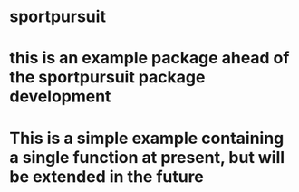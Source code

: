 # sportpursuit

# this is an example package ahead of the sportpursuit package development

# This is a simple example containing a single function at present, but will be extended in the future

